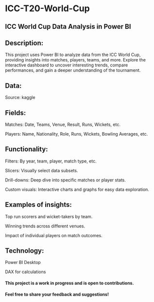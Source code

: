 # ICC-T20-World-Cup


## ICC World Cup Data Analysis in Power BI
## Description:

This project uses Power BI to analyze data from the ICC World Cup, providing insights into matches, players, teams, and more. Explore the interactive dashboard to uncover interesting trends, compare performances, and gain a deeper understanding of the tournament.

## Data:

Source: kaggle

## Fields:

Matches: Date, Teams, Venue, Result, Runs, Wickets, etc.

Players: Name, Nationality, Role, Runs, Wickets, Bowling Averages, etc.

## Functionality:

Filters: By year, team, player, match type, etc.

Slicers: Visually select data subsets.

Drill-downs: Deep dive into specific matches or player stats.

Custom visuals: Interactive charts and graphs for easy data exploration.

## Examples of insights:

Top run scorers and wicket-takers by team.

Winning trends across different venues.

Impact of individual players on match outcomes.

## Technology:

Power BI Desktop

DAX for calculations


#### This project is a work in progress and is open to contributions.

#### Feel free to share your feedback and suggestions!

